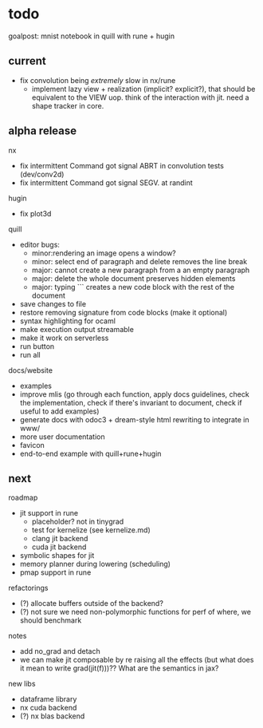 # todo

goalpost: mnist notebook in quill with rune + hugin

## current

- fix convolution being _extremely_ slow in nx/rune
  - implement lazy view + realization (implicit? explicit?), that should be equivalent to the VIEW uop. think of the interaction with jit. need a shape tracker in core.

## alpha release

nx
- fix intermittent Command got signal ABRT in convolution tests (dev/conv2d)
- fix intermittent Command got signal SEGV. at randint

hugin
- fix plot3d

quill
- editor bugs:
  - minor:rendering an image opens a window?
  - minor: select end of paragraph and delete removes the line break
  - major: cannot create a new paragraph from a an empty paragraph
  - major: delete the whole document preserves hidden elements
  - major: typing ``` creates a new code block with the rest of the document
- save changes to file
- restore removing signature from code blocks (make it optional)
- syntax highlighting for ocaml
- make execution output streamable
- make it work on serverless
- run button
- run all

docs/website
- examples
- improve mlis (go through each function, apply docs guidelines, check the implementation, check if there's invariant to document, check if useful to add examples)
- generate docs with odoc3 + dream-style html rewriting to integrate in www/
- more user documentation
- favicon
- end-to-end example with quill+rune+hugin

## next

roadmap
- jit support in rune
  - placeholder? not in tinygrad
  - test for kernelize (see kernelize.md)
  - clang jit backend
  - cuda jit backend
- symbolic shapes for jit
- memory planner during lowering (scheduling)
- pmap support in rune

refactorings
- (?) allocate buffers outside of the backend?
- (?) not sure we need non-polymorphic functions for perf of where, we should benchmark

notes
- add no_grad and detach
- we can make jit composable by re raising all the effects (but what does it mean to write grad(jit(f)))?? What are the semantics in jax?

new libs
- dataframe library
- nx cuda backend
- (?) nx blas backend

